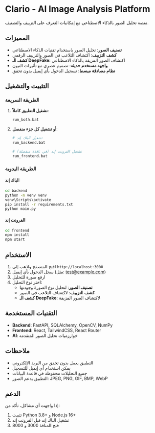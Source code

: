 # Clario - AI Image Analysis Platform

منصة تحليل الصور بالذكاء الاصطناعي مع إمكانيات التعرف على التزييف والتصنيف.

## المميزات

- **تصنيف الصور**: تحليل الصور باستخدام تقنيات الذكاء الاصطناعي
- **كشف التزييف**: اكتشاف التلاعب في الصور والتزييف الرقمي
- **كشف الـ DeepFake**: اكتشاف الصور المزيفة بالذكاء الاصطناعي
- **واجهة مستخدم حديثة**: تصميم عصري مع تأثيرات النيون
- **نظام مصادقة مبسط**: تسجيل الدخول بأي إيميل بدون تحقق

## التثبيت والتشغيل

### الطريقة السريعة

1. **تشغيل التطبيق كاملاً**:
   ```bash
   run_both.bat
   ```

2. **أو تشغيل كل جزء منفصل**:
   ```bash
   # تشغيل الباك إند
   run_backend.bat
   
   # تشغيل الفرونت إند (في نافذة منفصلة)
   run_frontend.bat
   ```

### الطريقة اليدوية

#### الباك إند
```bash
cd backend
python -m venv venv
venv\Scripts\activate
pip install -r requirements.txt
python main.py
```

#### الفرونت إند
```bash
cd frontend
npm install
npm start
```

## الاستخدام

1. افتح المتصفح واذهب إلى `http://localhost:3000`
2. سجل الدخول بأي إيميل (مثل: test@example.com)
3. ارفع صورة للتحليل
4. اختر نوع التحليل:
   - **تصنيف الصور**: لتحليل نوع الصورة وجودتها
   - **كشف التزييف**: لاكتشاف التلاعب في الصور
   - **كشف الـ DeepFake**: لاكتشاف الصور المزيفة

## التقنيات المستخدمة

- **Backend**: FastAPI, SQLAlchemy, OpenCV, NumPy
- **Frontend**: React, TailwindCSS, React Router
- **AI**: خوارزميات تحليل الصور المتقدمة

## ملاحظات

- التطبيق يعمل بدون تحقق من البريد الإلكتروني
- يمكن استخدام أي إيميل للتسجيل
- جميع التحليلات محفوظة في قاعدة البيانات
- التطبيق يدعم الصور: JPEG, PNG, GIF, BMP, WebP

## الدعم

إذا واجهت أي مشاكل، تأكد من:
1. تثبيت Python 3.8+ و Node.js 16+
2. تشغيل الباك إند قبل الفرونت إند
3. فتح المنافذ 3000 و 8000
